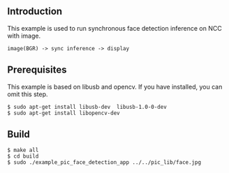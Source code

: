 ## Introduction

This example is used to run synchronous face detection inference on NCC with image.

```
image(BGR) -> sync inference -> display
```



## Prerequisites

This example is based on libusb and opencv. If you have installed, you can omit this step.

```shell
$ sudo apt-get install libusb-dev  libusb-1.0-0-dev
$ sudo apt-get install libopencv-dev
```



## Build

```shell
$ make all
$ cd build
$ sudo ./example_pic_face_detection_app ../../pic_lib/face.jpg
```
